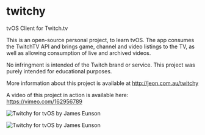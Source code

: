 # twitchy
tvOS Client for Twitch.tv

This is an open-source personal project, to learn tvOS. The app consumes the TwitchTV API and brings game, channel and video listings to the TV, as well as allowing consumption of live and archived videos.

No infringment is intended of the Twitch brand or service. This project was purely intended for educational purposes.

More information about this project is available at http://jeon.com.au/twitchy

A video of this project in action is available here: https://vimeo.com/162956789

![Twitchy for tvOS by James Eunson](https://i.imgur.com/kfggsGD.jpg "Twitchy for tvOS by James Eunson")

![Twitchy for tvOS by James Eunson](https://i.imgur.com/QTHoHcU.jpg "Twitchy for tvOS by James Eunson")
